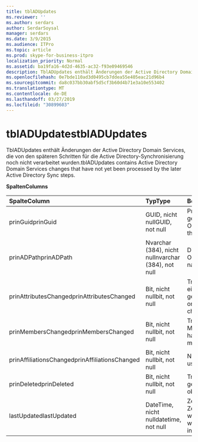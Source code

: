 ```yaml
---
title: tblADUpdates
ms.reviewer: ''
ms.author: serdars
author: SerdarSoysal
manager: serdars
ms.date: 3/9/2015
ms.audience: ITPro
ms.topic: article
ms.prod: skype-for-business-itpro
localization_priority: Normal
ms.assetid: ba19fa16-4d2d-4635-ac32-f93e09469546
description: TblADUpdates enthält Änderungen der Active Directory Domain Services, die von den späteren Schritten für die Active Directory-Synchronisierung noch nicht verarbeitet wurden.
ms.openlocfilehash: 0e7bde110ad3d0495cb7ddea55e405eac21d96b4
ms.sourcegitcommit: da8c037bb30abf5d5cf3b60d4b71e3a10e553402
ms.translationtype: MT
ms.contentlocale: de-DE
ms.lasthandoff: 03/27/2019
ms.locfileid: "30899603"
---
```

# <a name="tbladupdates"></a><span data-ttu-id="c8735-103">tblADUpdates</span><span class="sxs-lookup"><span data-stu-id="c8735-103">tblADUpdates</span></span>
 
<span data-ttu-id="c8735-104">TblADUpdates enthält Änderungen der Active Directory Domain Services, die von den späteren Schritten für die Active Directory-Synchronisierung noch nicht verarbeitet wurden.</span><span class="sxs-lookup"><span data-stu-id="c8735-104">tblADUpdates contains Active Directory Domain Services changes that have not yet been processed by the later Active Directory Sync steps.</span></span>
  
<span data-ttu-id="c8735-105">**Spalten**</span><span class="sxs-lookup"><span data-stu-id="c8735-105">**Columns**</span></span>

|<span data-ttu-id="c8735-106">**Spalte**</span><span class="sxs-lookup"><span data-stu-id="c8735-106">**Column**</span></span>|<span data-ttu-id="c8735-107">**Typ**</span><span class="sxs-lookup"><span data-stu-id="c8735-107">**Type**</span></span>|<span data-ttu-id="c8735-108">**Beschreibung**</span><span class="sxs-lookup"><span data-stu-id="c8735-108">**Description**</span></span>|
|:-----|:-----|:-----|
|<span data-ttu-id="c8735-109">prinGuid</span><span class="sxs-lookup"><span data-stu-id="c8735-109">prinGuid</span></span>  <br/> |<span data-ttu-id="c8735-110">GUID, nicht null</span><span class="sxs-lookup"><span data-stu-id="c8735-110">GUID, not null</span></span>  <br/> |<span data-ttu-id="c8735-111">Prinzipal-GUID des geänderten Objekts.</span><span class="sxs-lookup"><span data-stu-id="c8735-111">Principal GUID of the object that changed.</span></span>  <br/> |
|<span data-ttu-id="c8735-112">prinADPath</span><span class="sxs-lookup"><span data-stu-id="c8735-112">prinADPath</span></span>  <br/> |<span data-ttu-id="c8735-113">Nvarchar (384), nicht null</span><span class="sxs-lookup"><span data-stu-id="c8735-113">nvarchar (384), not null</span></span>  <br/> |<span data-ttu-id="c8735-114">Distinguished Name des Objekts.</span><span class="sxs-lookup"><span data-stu-id="c8735-114">Distinguished name of the object.</span></span>  <br/> |
|<span data-ttu-id="c8735-115">prinAttributesChanged</span><span class="sxs-lookup"><span data-stu-id="c8735-115">prinAttributesChanged</span></span>  <br/> |<span data-ttu-id="c8735-116">Bit, nicht null</span><span class="sxs-lookup"><span data-stu-id="c8735-116">bit, not null</span></span>  <br/> |<span data-ttu-id="c8735-117">True, wenn mindestens ein Attribut des Objekts geändert.</span><span class="sxs-lookup"><span data-stu-id="c8735-117">True if at least one attribute of the object changed.</span></span>  <br/> |
|<span data-ttu-id="c8735-118">prinMembersChanged</span><span class="sxs-lookup"><span data-stu-id="c8735-118">prinMembersChanged</span></span>  <br/> |<span data-ttu-id="c8735-119">Bit, nicht null</span><span class="sxs-lookup"><span data-stu-id="c8735-119">bit, not null</span></span>  <br/> |<span data-ttu-id="c8735-120">True, wenn die Mitgliedschaft geändert hat.</span><span class="sxs-lookup"><span data-stu-id="c8735-120">True if the membership changed.</span></span>  <br/> |
|<span data-ttu-id="c8735-121">prinAffiliationsChanged</span><span class="sxs-lookup"><span data-stu-id="c8735-121">prinAffiliationsChanged</span></span>  <br/> |<span data-ttu-id="c8735-122">Bit, nicht null</span><span class="sxs-lookup"><span data-stu-id="c8735-122">bit, not null</span></span>  <br/> |<span data-ttu-id="c8735-123">Nicht verwendet.</span><span class="sxs-lookup"><span data-stu-id="c8735-123">Not used.</span></span>  <br/> |
|<span data-ttu-id="c8735-124">prinDeleted</span><span class="sxs-lookup"><span data-stu-id="c8735-124">prinDeleted</span></span>  <br/> |<span data-ttu-id="c8735-125">Bit, nicht null</span><span class="sxs-lookup"><span data-stu-id="c8735-125">bit, not null</span></span>  <br/> |<span data-ttu-id="c8735-126">True, wenn das Objekt gelöscht wurde.</span><span class="sxs-lookup"><span data-stu-id="c8735-126">True if the object was deleted.</span></span>  <br/> |
|<span data-ttu-id="c8735-127">lastUpdated</span><span class="sxs-lookup"><span data-stu-id="c8735-127">lastUpdated</span></span>  <br/> |<span data-ttu-id="c8735-128">DateTime, nicht null</span><span class="sxs-lookup"><span data-stu-id="c8735-128">datetime, not null</span></span>  <br/> |<span data-ttu-id="c8735-129">Zeitstempel der, wenn die Zeile eingefügt wurde.</span><span class="sxs-lookup"><span data-stu-id="c8735-129">Time stamp of when the row was inserted.</span></span>  <br/> |
   

